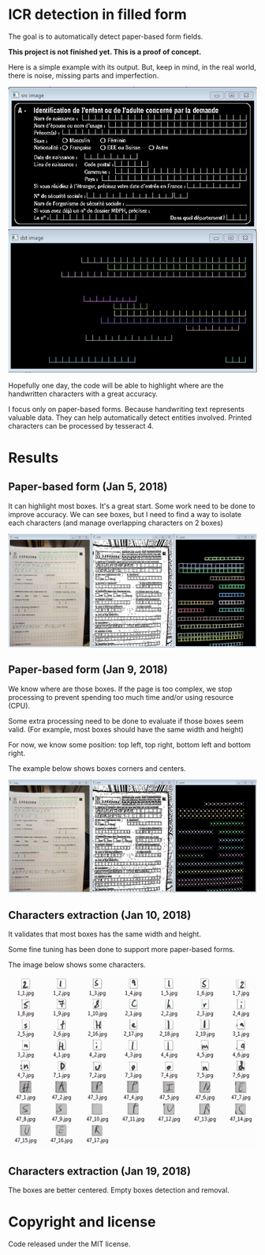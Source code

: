 # ICR detection in filled form
The goal is to automatically detect paper-based form fields.

**This project is not finished yet. This is a proof of concept.**

Here is a simple example with its output.
But, keep in mind, in the real world, there is noise, missing parts and imperfection.

<p align="center">
    <img alt="Example" src="Results/Example.png" />
</p>

Hopefully one day, the code will be able to highlight where are the handwritten characters with a great accuracy.

I focus only on paper-based forms. Because handwriting text represents valuable data. They can help automatically detect entities involved.
Printed characters can be processed by tesseract 4.

# Results

## Paper-based form (Jan 5, 2018)
It can highlight most boxes.
It's a great start. Some work need to be done to improve accuracy.
We can see boxes, but I need to find a way to isolate each characters (and manage overlapping characters on 2 boxes)

<p align="center">
    <img alt="Example" src="Results/Photo.png" />
</p>

## Paper-based form (Jan 9, 2018)
We know where are those boxes. If the page is too complex, we stop processing to prevent spending too much time and/or using resource (CPU).

Some extra processing need to be done to evaluate if those boxes seem valid. (For example, most boxes should have the same width and height)

For now, we know some position: top left, top right, bottom left and bottom right.

The example below shows boxes corners and centers.
<p align="center">
    <img alt="Example" src="Results/Boxes.png" />
</p>

## Characters extraction (Jan 10, 2018)
It validates that most boxes has the same width and height.

Some fine tuning has been done to support more paper-based forms.

The image below shows some characters.
<p align="center">
    <img alt="Example" src="Results/Letters.PNG" />
</p>

## Characters extraction (Jan 19, 2018)
The boxes are better centered. Empty boxes detection and removal.

# Copyright and license
Code released under the MIT license.
